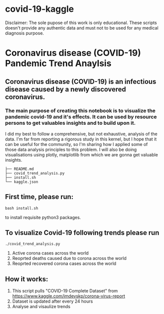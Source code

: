 # covid-19-kaggle

Disclaimer: The sole pupose of this work is only educational. These scripts doesn't provide any authentic data and must not to be used for any medical diagnosis purpose.

# Coronavirus disease (COVID-19) Pandemic Trend Anaylsis 

## Coronavirus disease (COVID-19) is an infectious disease caused by a newly discovered coronavirus. 
### The main purpose of creating this notebook is to visualize the pandemic covid-19 and it's effects. It can be used by resource persons to get valuables insights and to build upon it.

I did my best to follow a comprehensive, but not exhaustive, analysis of the data. I'm far from reporting a rigorous study in this kernel, but I hope that it can be useful for the community, so I'm sharing how I applied some of those data analysis principles to this problem. I will also be doing visualisations using  plotly, matplotlib from which we are gonna get valuable insights. 


```.
├── README.md
├── covid_trend_analysis.py
├── install.sh
└── kaggle.json
```

## First time, please run: 
    bash install.sh
 to install requisite python3 packages.

## To visualize Covid-19 following trends please run 
    ./covid_trend_analysis.py
1. Active corona cases across the world
2. Reoprted deaths caused due to corona across the world
3. Reoprted recovered corona cases across the world

## How it works:
1. This script pulls "COVID-19 Complete Dataset" from https://www.kaggle.com/imdevskp/corona-virus-report
2. Dataset is updated after every 24 hours
3. Analyse and visaulize trends
